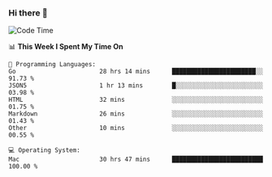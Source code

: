 ### Hi there 👋

<!--
**CrazyCollin/crazycollin** is a ✨ _special_ ✨ repository because its `README.md` (this file) appears on your GitHub profile.

Here are some ideas to get you started:

- 🔭 I’m currently working on ...
- 🌱 I’m currently learning ...
- 👯 I’m looking to collaborate on ...
- 🤔 I’m looking for help with ...
- 💬 Ask me about ...
- 📫 How to reach me: ...
- 😄 Pronouns: ...
- ⚡ Fun fact: ...
-->

<!--START_SECTION:waka-->
![Code Time](http://img.shields.io/badge/Code%20Time-4%2C643%20hrs%2030%20mins-blue)

📊 **This Week I Spent My Time On** 

```text
💬 Programming Languages: 
Go                       28 hrs 14 mins      ███████████████████████░░   91.73 % 
JSON5                    1 hr 13 mins        █░░░░░░░░░░░░░░░░░░░░░░░░   03.98 % 
HTML                     32 mins             ░░░░░░░░░░░░░░░░░░░░░░░░░   01.75 % 
Markdown                 26 mins             ░░░░░░░░░░░░░░░░░░░░░░░░░   01.43 % 
Other                    10 mins             ░░░░░░░░░░░░░░░░░░░░░░░░░   00.55 % 

💻 Operating System: 
Mac                      30 hrs 47 mins      █████████████████████████   100.00 % 
```


<!--END_SECTION:waka-->
